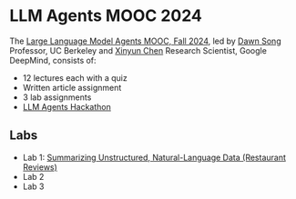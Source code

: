 # LLM Agents MOOC 2024

The [Large Language Model Agents MOOC, Fall 2024][2], led by [Dawn Song][3] Professor, UC Berkeley and [Xinyun Chen][4] Research Scientist, Google DeepMind, consists of:

- 12 lectures each with a quiz
- Written article assignment
- 3 lab assignments
- [LLM Agents Hackathon][5]

## Labs

- Lab 1: [Summarizing Unstructured, Natural-Language Data (Restaurant Reviews)][21]
- Lab 2
- Lab 3


[2]: https://llmagents-learning.org/f24
[3]: https://dawnsong.io/
[4]: https://jungyhuk.github.io/
[5]: https://rdi.berkeley.edu/llm-agents-hackathon/
[21]: lab-1/Instructions.md

